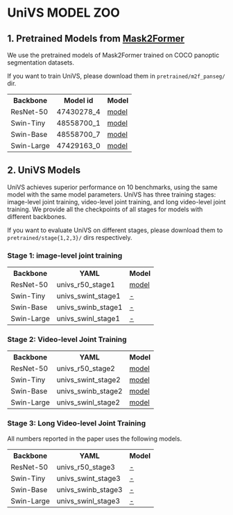 # UniVS MODEL ZOO

## 1. Pretrained Models from [Mask2Former](https://github.com/facebookresearch/Mask2Former/blob/main/MODEL_ZOO.md#panoptic-segmentation)
We use the pretrained models of Mask2Former trained on COCO panoptic segmentation datasets. 

If you want to train UniVS, please download them in `pretrained/m2f_panseg/` dir.

<table>
  <tr>
    <th>Backbone</th>
    <th>Model id</th>
    <th>Model</th>
  </tr>
  <tr>
    <td>ResNet-50</td>
    <td>47430278_4</td>
    <td><a href="https://dl.fbaipublicfiles.com/maskformer/mask2former/coco/panoptic/maskformer2_R50_bs16_50ep/model_final_94dc52.pkl">model</a></td>
  </tr>
  <tr>
    <td>Swin-Tiny</td>
    <td>48558700_1</td>
    <td><a href="https://dl.fbaipublicfiles.com/maskformer/mask2former/coco/panoptic/maskformer2_swin_tiny_bs16_50ep/model_final_9fd0ae.pkl">model</a></td>
  </tr>
  <tr>
    <td>Swin-Base</td>
    <td>48558700_7</td>
    <td><a href="https://dl.fbaipublicfiles.com/maskformer/mask2former/coco/panoptic/maskformer2_swin_base_IN21k_384_bs16_50ep/model_final_54b88a.pkl">model</a></td>
  </tr>
  <tr>
    <td>Swin-Large</td>
    <td>47429163_0</td>
    <td><a href="https://dl.fbaipublicfiles.com/maskformer/mask2former/coco/panoptic/maskformer2_swin_large_IN21k_384_bs16_100ep/model_final_f07440.pkl">model</a></td>
  </tr>
</table>

## 2. UniVS Models
UniVS achieves superior performance on 10 benchmarks, using the same model with the same model parameters. UniVS has three training stages: image-level joint training, video-level joint training, and long video-level joint training. We provide all the checkpoints of all stages for models with different backbones. 

If you want to evaluate UniVS on different stages, please download them to `pretrained/stage{1,2,3}/` dirs respectively.

### Stage 1: image-level joint training

<table>
  <tr>
    <th>Backbone</th>
    <th>YAML</th>
    <th>Model</th>
  </tr>
  <tr>
    <td>ResNet-50</td>
    <td>univs_r50_stage1</td>
    <td><a href="?">model</a></td>
  </tr>
  <tr>
    <td>Swin-Tiny</td>
    <td>univs_swint_stage1</td>
    <td><a href="?">-</a></td>
  </tr>
  <tr>
    <td>Swin-Base</td>
    <td>univs_swinb_stage1</td>
    <td><a href="">-</a></td>
  </tr>
  <tr>
    <td>Swin-Large</td>
    <td>univs_swinl_stage1</td>
    <td><a href="">-</a></td>
  </tr>
</table>

### Stage 2: Video-level Joint Training

<table>
  <tr>
    <th>Backbone</th>
    <th>YAML</th>
    <th>Model</th>
  </tr>
  <tr>
    <td>ResNet-50</td>
    <td>univs_r50_stage2</td>
    <td><a href="?">model</a></td>
  </tr>
  <tr>
    <td>Swin-Tiny</td>
    <td>univs_swint_stage2</td>
    <td><a href="?">model</a></td>
  </tr>
  <tr>
    <td>Swin-Base</td>
    <td>univs_swinb_stage2</td>
    <td><a href="">model</a></td>
  </tr>
  <tr>
    <td>Swin-Large</td>
    <td>univs_swinl_stage2</td>
    <td><a href="">model</a></td>
  </tr>
</table>

### Stage 3: Long Video-level Joint Training
All numbers reported in the paper uses the following models.
<table>
  <tr>
    <th>Backbone</th>
    <th>YAML</th>
    <th>Model</th>

  </tr>
  <tr>
    <td>ResNet-50</td>
    <td>univs_r50_stage3</td>
    <td><a href="?">-</a></td>
  </tr>
  <tr>
    <td>Swin-Tiny</td>
    <td>univs_swint_stage3</td>
    <td><a href="?">-</a></td>
  </tr>
  <tr>
    <td>Swin-Base</td>
    <td>univs_swinb_stage3</td>
    <td><a href="">-</a></td>
  </tr>
  <tr>
    <td>Swin-Large</td>
    <td>univs_swinl_stage3</td>
    <td><a href="">-</a></td>
  </tr>
</table>

